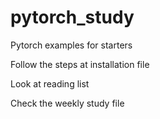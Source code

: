 # pytorch_study

Pytorch examples for starters

Follow the steps at installation file

Look at reading list

Check the weekly study file
